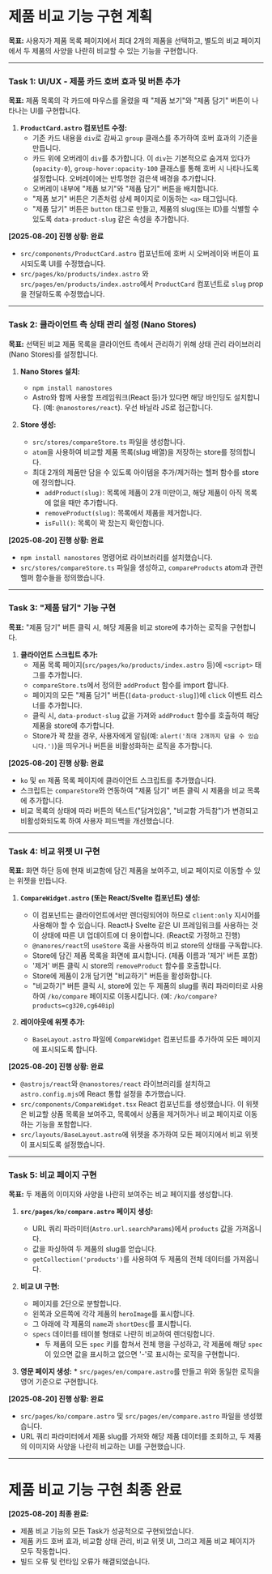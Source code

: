 # 제품 비교 기능 구현 계획

**목표:** 사용자가 제품 목록 페이지에서 최대 2개의 제품을 선택하고, 별도의 비교 페이지에서 두 제품의 사양을 나란히 비교할 수 있는 기능을 구현합니다.

---

### Task 1: UI/UX - 제품 카드 호버 효과 및 버튼 추가

**목표:** 제품 목록의 각 카드에 마우스를 올렸을 때 "제품 보기"와 "제품 담기" 버튼이 나타나는 UI를 구현합니다.

1.  **`ProductCard.astro` 컴포넌트 수정:**
    *   기존 카드 내용을 `div`로 감싸고 `group` 클래스를 추가하여 호버 효과의 기준을 만듭니다.
    *   카드 위에 오버레이 `div`를 추가합니다. 이 `div`는 기본적으로 숨겨져 있다가 (`opacity-0`), `group-hover:opacity-100` 클래스를 통해 호버 시 나타나도록 설정합니다. 오버레이에는 반투명한 검은색 배경을 추가합니다.
    *   오버레이 내부에 "제품 보기"와 "제품 담기" 버튼을 배치합니다.
    *   "제품 보기" 버튼은 기존처럼 상세 페이지로 이동하는 `<a>` 태그입니다.
    *   "제품 담기" 버튼은 `button` 태그로 만들고, 제품의 slug(또는 ID)를 식별할 수 있도록 `data-product-slug` 같은 속성을 추가합니다.

**[2025-08-20] 진행 상황: 완료**
*   `src/components/ProductCard.astro` 컴포넌트에 호버 시 오버레이와 버튼이 표시되도록 UI를 수정했습니다.
*   `src/pages/ko/products/index.astro` 와 `src/pages/en/products/index.astro`에서 `ProductCard` 컴포넌트로 `slug` prop을 전달하도록 수정했습니다.

---

### Task 2: 클라이언트 측 상태 관리 설정 (Nano Stores)

**목표:** 선택된 비교 제품 목록을 클라이언트 측에서 관리하기 위해 상태 관리 라이브러리(Nano Stores)를 설정합니다.

1.  **Nano Stores 설치:**
    *   `npm install nanostores`
    *   Astro와 함께 사용할 프레임워크(React 등)가 있다면 해당 바인딩도 설치합니다. (예: `@nanostores/react`). 우선 바닐라 JS로 접근합니다.

2.  **Store 생성:**
    *   `src/stores/compareStore.ts` 파일을 생성합니다.
    *   `atom`을 사용하여 비교할 제품 목록(slug 배열)을 저장하는 store를 정의합니다.
    *   최대 2개의 제품만 담을 수 있도록 아이템을 추가/제거하는 헬퍼 함수를 store에 정의합니다.
        *   `addProduct(slug)`: 목록에 제품이 2개 미만이고, 해당 제품이 아직 목록에 없을 때만 추가합니다.
        *   `removeProduct(slug)`: 목록에서 제품을 제거합니다.
        *   `isFull()`: 목록이 꽉 찼는지 확인합니다.

**[2025-08-20] 진행 상황: 완료**
*   `npm install nanostores` 명령어로 라이브러리를 설치했습니다.
*   `src/stores/compareStore.ts` 파일을 생성하고, `compareProducts` atom과 관련 헬퍼 함수들을 정의했습니다.

---

### Task 3: "제품 담기" 기능 구현

**목표:** "제품 담기" 버튼 클릭 시, 해당 제품을 비교 store에 추가하는 로직을 구현합니다.

1.  **클라이언트 스크립트 추가:**
    *   제품 목록 페이지(`src/pages/ko/products/index.astro` 등)에 `<script>` 태그를 추가합니다.
    *   `compareStore.ts`에서 정의한 `addProduct` 함수를 import 합니다.
    *   페이지의 모든 "제품 담기" 버튼(`[data-product-slug]`)에 `click` 이벤트 리스너를 추가합니다.
    *   클릭 시, `data-product-slug` 값을 가져와 `addProduct` 함수를 호출하여 해당 제품을 store에 추가합니다.
    *   Store가 꽉 찼을 경우, 사용자에게 알림(예: `alert('최대 2개까지 담을 수 있습니다.')`)을 띄우거나 버튼을 비활성화하는 로직을 추가합니다.

**[2025-08-20] 진행 상황: 완료**
*   `ko` 및 `en` 제품 목록 페이지에 클라이언트 스크립트를 추가했습니다.
*   스크립트는 `compareStore`와 연동하여 "제품 담기" 버튼 클릭 시 제품을 비교 목록에 추가합니다.
*   비교 목록의 상태에 따라 버튼의 텍스트("담겨있음", "비교함 가득참")가 변경되고 비활성화되도록 하여 사용자 피드백을 개선했습니다.

---

### Task 4: 비교 위젯 UI 구현

**목표:** 화면 하단 등에 현재 비교함에 담긴 제품을 보여주고, 비교 페이지로 이동할 수 있는 위젯을 만듭니다.

1.  **`CompareWidget.astro` (또는 React/Svelte 컴포넌트) 생성:**
    *   이 컴포넌트는 클라이언트에서만 렌더링되어야 하므로 `client:only` 지시어를 사용해야 할 수 있습니다. React나 Svelte 같은 UI 프레임워크를 사용하는 것이 상태에 따른 UI 업데이트에 더 용이합니다. (React로 가정하고 진행)
    *   `@nanores/react`의 `useStore` 훅을 사용하여 비교 store의 상태를 구독합니다.
    *   Store에 담긴 제품 목록을 화면에 표시합니다. (제품 이름과 '제거' 버튼 포함)
    *   '제거' 버튼 클릭 시 store의 `removeProduct` 함수를 호출합니다.
    *   Store에 제품이 2개 담기면 "비교하기" 버튼을 활성화합니다.
    *   "비교하기" 버튼 클릭 시, store에 있는 두 제품의 slug를 쿼리 파라미터로 사용하여 `/ko/compare` 페이지로 이동시킵니다. (예: `/ko/compare?products=cg320,cg640ip`)

2.  **레이아웃에 위젯 추가:**
    *   `BaseLayout.astro` 파일에 `CompareWidget` 컴포넌트를 추가하여 모든 페이지에 표시되도록 합니다.

**[2025-08-20] 진행 상황: 완료**
*   `@astrojs/react`와 `@nanostores/react` 라이브러리를 설치하고 `astro.config.mjs`에 React 통합 설정을 추가했습니다.
*   `src/components/CompareWidget.tsx` React 컴포넌트를 생성했습니다. 이 위젯은 비교할 상품 목록을 보여주고, 목록에서 상품을 제거하거나 비교 페이지로 이동하는 기능을 포함합니다.
*   `src/layouts/BaseLayout.astro`에 위젯을 추가하여 모든 페이지에서 비교 위젯이 표시되도록 설정했습니다.

---

### Task 5: 비교 페이지 구현

**목표:** 두 제품의 이미지와 사양을 나란히 보여주는 비교 페이지를 생성합니다.

1.  **`src/pages/ko/compare.astro` 페이지 생성:**
    *   URL 쿼리 파라미터(`Astro.url.searchParams`)에서 `products` 값을 가져옵니다.
    *   값을 파싱하여 두 제품의 slug를 얻습니다.
    *   `getCollection('products')`를 사용하여 두 제품의 전체 데이터를 가져옵니다.

2.  **비교 UI 구현:**
    *   페이지를 2단으로 분할합니다.
    *   왼쪽과 오른쪽에 각각 제품의 `heroImage`를 표시합니다.
    *   그 아래에 각 제품의 `name`과 `shortDesc`를 표시합니다.
    *   `specs` 데이터를 테이블 형태로 나란히 비교하여 렌더링합니다.
        *   두 제품의 모든 `spec` 키를 합쳐서 전체 행을 구성하고, 각 제품에 해당 `spec`이 있으면 값을 표시하고 없으면 '-'로 표시하는 로직을 구현합니다.

3.  **영문 페이지 생성:**
        *   `src/pages/en/compare.astro`를 만들고 위와 동일한 로직을 영어 기준으로 구현합니다.

**[2025-08-20] 진행 상황: 완료**
*   `src/pages/ko/compare.astro` 및 `src/pages/en/compare.astro` 파일을 생성했습니다.
*   URL 쿼리 파라미터에서 제품 slug를 가져와 해당 제품 데이터를 조회하고, 두 제품의 이미지와 사양을 나란히 비교하는 UI를 구현했습니다.

---

# 제품 비교 기능 구현 최종 완료

**[2025-08-20] 최종 완료:**
*   제품 비교 기능의 모든 Task가 성공적으로 구현되었습니다.
*   제품 카드 호버 효과, 비교함 상태 관리, 비교 위젯 UI, 그리고 제품 비교 페이지가 모두 작동합니다.
*   빌드 오류 및 런타임 오류가 해결되었습니다.
